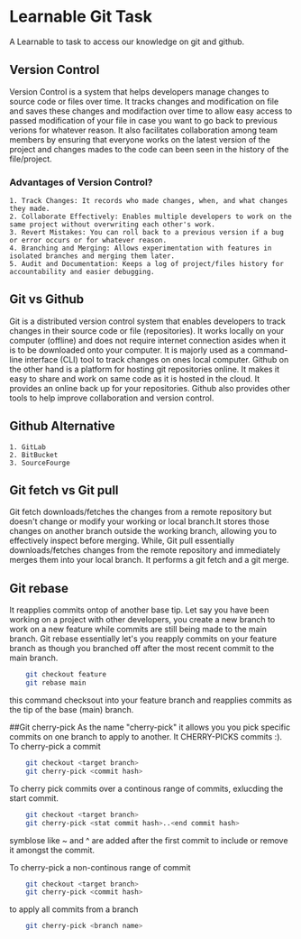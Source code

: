 # Learnable Git Task

A Learnable to task to access our knowledge on git and github.

## Version Control

Version Control is a system that helps developers manage changes to source code or files over time. It tracks changes and modification on file and saves these changes and modifaction over time to allow easy access to passed modification of your file in case you want to go back to previous verions for whatever reason. It also facilitates collaboration among team members by ensuring that everyone works on the latest version of the project and changes mades to the code can been seen in the history of the file/project.

### Advantages of Version Control?

    1. Track Changes: It records who made changes, when, and what changes they made.
    2. Collaborate Effectively: Enables multiple developers to work on the same project without overwriting each other's work.
    3. Revert Mistakes: You can roll back to a previous version if a bug or error occurs or for whatever reason.
    4. Branching and Merging: Allows experimentation with features in isolated branches and merging them later.
    5. Audit and Documentation: Keeps a log of project/files history for accountability and easier debugging.

## Git vs Github

Git is a distributed version control system that enables developers to track changes in their source code or file (repositories). It works locally on your computer (offline) and does not require internet connection asides when it is to be downloaded onto your computer. It is majorly used as a command-line interface (CLI) tool to track changes on ones local computer.  Github on the other hand is a platform for hosting git repositories online. It makes it easy to share and work on same code as it is hosted in the cloud. It provides an online back up for your repositories. Github also provides other tools to help improve collaboration and version control.


## Github Alternative
    1. GitLab
    2. BitBucket
    3. SourceFourge

## Git fetch vs Git pull

Git fetch downloads/fetches the changes from a remote repository but doesn't change or modify your working or local branch.It stores those changes on another branch outside the working branch, allowing you to effectively inspect before merging. While, Git pull essentially downloads/fetches changes from the remote repository and immediately merges them into your local branch. It performs a git fetch and a git merge.

## Git rebase
It reapplies commits ontop of another base tip. Let say you have been working on a project with other developers, you create a new branch to work on a new feature while commits are still being made to the main branch. Git rebase essentially let's you reapply commits on your feature branch as though you branched off after the most recent commit to the main branch.

```bash
    git checkout feature
    git rebase main
```
this command checksout into your feature branch and reapplies commits as the tip of the base (main) branch.

##Git cherry-pick
As the name "cherry-pick" it allows you you pick specific commits on one branch to apply to another. It CHERRY-PICKS commits :). To cherry-pick a commit

```bash
    git checkout <target branch>
    git cherry-pick <commit hash>
```
To cherry pick commits over a continous range of commits, exlucding the start commit.

```bash
    git checkout <target branch>
    git cherry-pick <stat commit hash>..<end commit hash>
```
symblose like ~ and ^ are added after the first commit to include or remove it amongst the commit.


To cherry-pick a non-continous range of commit

```bash
    git checkout <target branch>
    git cherry-pick <commit hash>
```

to apply all commits from a branch

```bash
    git cherry-pick <branch name>
```